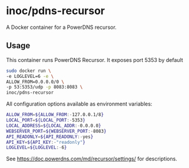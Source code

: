 inoc/pdns-recursor
===========
A Docker container for a PowerDNS recursor.

Usage
-----
This container runs PowerDNS Recursor. It exposes port 5353 by default

```bash
sudo docker run \ 
-e LOGLEVEL=6 -e \
ALLOW_FROM=0.0.0.0/0 \
-p 53:5353/udp -p 8083:8083 \
inoc/pdns-recursor
```

All configuration options available as environment variables:
```bash
ALLOW_FROM=${ALLOW_FROM:-127.0.0.1/8}
LOCAL_PORT=${LOCAL_PORT:-5353}
LOCAL_ADDRESS=${LOCAL_ADDR:-0.0.0.0}
WEBSERVER_PORT=${WEBSERVER_PORT:-8083}
API_READONLY=${API_READONLY:-yes}
API_KEY=${API_KEY:-"readonly"}
LOGLEVEL=${LOGLEVEL:-6}
```

See https://doc.powerdns.com/md/recursor/settings/ for descriptions.
